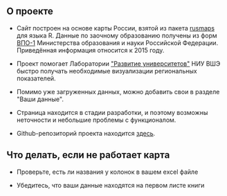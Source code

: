 ## О проекте


* Сайт построен на основе карты России, взятой из пакета [rusmaps](https://github.com/akondrashov96/rusmaps) для языка R. Данные по заочному образованию получены из форм [ВПО-1](http://eis.mon.gov.ru/education/SitePages/%D0%92%D0%9F%D0%9E_%D0%A4%D0%BE%D1%80%D0%BC%D1%8B.aspx) Министерства образования и науки Российской Федерации. Приведённая информация относится к 2015 году.


* Проект помогает Лаборатории ["Развитие университетов"](https://ioe.hse.ru/uni) НИУ ВШЭ быстро получать необходимые визуализации региональных показателей.


* Помимо уже загруженных данных, можно добавить свои в разделе "Ваши данные".


* Страница находится в стадии разработки, и поэтому возможны неточности и небольшие проблемы с функционалом.


* Github-репозиторий проекта находится [здесь](https://github.com/zhitkovk/Russia_in_colour).

## Что делать, если не работает карта

* Проверьте, есть ли названия у колонок в вашем excel файле

* Убедитесь, что ваши данные находятся на первом листе книги